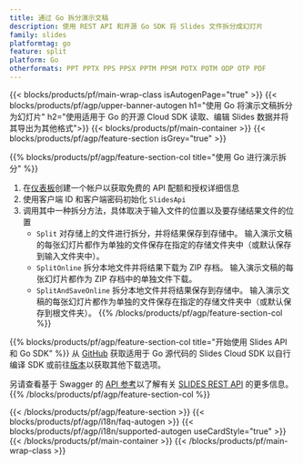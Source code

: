 ```yaml
---
title: 通过 Go 拆分演示文稿
description: 使用 REST API 和开源 Go SDK 将 Slides 文件拆分成幻灯片
family: slides
platformtag: go
feature: split
platform: Go
otherformats: PPT PPTX PPS PPSX PPTM PPSM POTX POTM ODP OTP PDF
---
```


{{< blocks/products/pf/main-wrap-class isAutogenPage="true" >}}
{{< blocks/products/pf/agp/upper-banner-autogen h1="使用 Go 将演示文稿拆分为幻灯片" h2="使用适用于 Go 的开源 Cloud SDK 读取、编辑 Slides 数据并将其导出为其他格式">}}
{{< blocks/products/pf/main-container >}}
{{< blocks/products/pf/agp/feature-section isGrey="true" >}}

{{% blocks/products/pf/agp/feature-section-col title="使用 Go 进行演示拆分" %}}
1. 在<a href="https://dashboard.aspose.cloud/">仪表板</a>创建一个帐户以获取免费的 API 配额和授权详细信息
1. 使用客户端 ID 和客户端密码初始化 ```SlidesApi```
1. 调用其中一种拆分方法，具体取决于输入文件的位置以及要存储结果文件的位置
    - ```Split``` 对存储上的文件进行拆分，并将结果保存到存储中。 输入演示文稿的每张幻灯片都作为单独的文件保存在指定的存储文件夹中（或默认保存到输入文件夹中）。
    - ```SplitOnline``` 拆分本地文件并将结果下载为 ZIP 存档。 输入演示文稿的每张幻灯片都作为 ZIP 存档中的单独文件下载。
    - ```SplitAndSaveOnline``` 拆分本地文件并将结果保存到存储中。 输入演示文稿的每张幻灯片都作为单独的文件保存在指定的存储文件夹中（或默认保存到根文件夹）。
{{% /blocks/products/pf/agp/feature-section-col %}}

{{% blocks/products/pf/agp/feature-section-col title="开始使用 Slides API 和 Go SDK" %}}
从 [GitHub](https://github.com/aspose-slides-cloud/aspose-slides-cloud-go) 获取适用于 Go 源代码的 Slides Cloud SDK 以自行编译 SDK 或前往[版本](https://releases.aspose.cloud/)以获取其他下载选项。
 
另请查看基于 Swagger 的 [API 参考](https://apireference.aspose.cloud/slides/)以了解有关 [SLIDES REST API](https://products.aspose.cloud/slides/curl/) 的更多信息。
{{% /blocks/products/pf/agp/feature-section-col %}}

{{< /blocks/products/pf/agp/feature-section >}}
{{< blocks/products/pf/agp/i18n/faq-autogen >}}
{{< blocks/products/pf/agp/i18n/supported-autogen useCardStyle="true" >}}
{{< /blocks/products/pf/main-container >}}
{{< /blocks/products/pf/main-wrap-class >}}